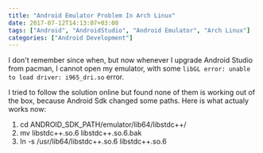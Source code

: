 ```yaml
---
title: "Android Emulator Problem In Arch Linux"
date: 2017-07-12T14:13:07+03:00
tags: ["Android", "AndroidStudio", "Android Emulator", "Arch Linux"]
categories: ["Android Development"]
---
```


I don't remember since when, but now whenever I upgrade Android Studio from pacman, I cannot open my emulator, with some `libGL error: unable to load driver: i965_dri.so` error.

I tried to follow the solution online but found none of them is working out of the box, because Android Sdk changed some paths. Here is what actualy works now:


1. cd ANDROID_SDK_PATH/emulator/lib64/libstdc++/
2. mv libstdc++.so.6 libstdc++.so.6.bak
3. ln -s /usr/lib64/libstdc++.so.6 libstdc++.so.6
